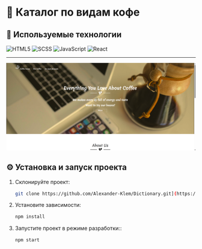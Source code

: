 # 📘 Каталог по видам кофе

## 🚀 Используемые технологии

![HTML5](https://img.shields.io/badge/-HTML5-e34f26?logo=html5&logoColor=white)
![SCSS](https://img.shields.io/badge/-SCSS-1572b6?logo=sass&logoColor=white)
![JavaScript](https://img.shields.io/badge/-JavaScript-f7df1e?logo=javascript&logoColor=black)
![React](https://img.shields.io/badge/-React-000000?logo=react&logoColor=blue)

---
![Превью проекта](image.png)

## ⚙️ Установка и запуск проекта

1. Склонируйте проект:
   ```bash
   git clone https://github.com/Alexander-Klem/Dictionary.git](https://github.com/Alexander-Klem/CoffeeApp.git
   ```
2. Установите зависимости:
   ```bash
   npm install
   ```
3. Запустите проект в режиме разработки::
    ```bash
   npm start 
   ``` 


